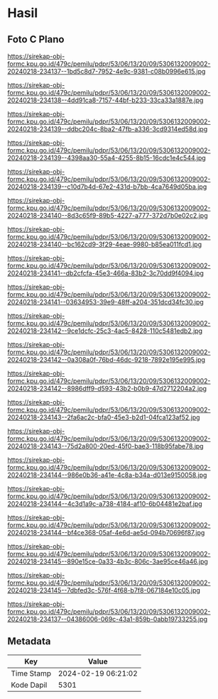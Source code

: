 # Hasil

## Foto C Plano

https://sirekap-obj-formc.kpu.go.id/479c/pemilu/pdpr/53/06/13/20/09/5306132009002-20240218-234137--1bd5c8d7-7952-4e9c-9381-c08b0996e615.jpg

https://sirekap-obj-formc.kpu.go.id/479c/pemilu/pdpr/53/06/13/20/09/5306132009002-20240218-234138--4dd91ca8-7157-44bf-b233-33ca33a1887e.jpg

https://sirekap-obj-formc.kpu.go.id/479c/pemilu/pdpr/53/06/13/20/09/5306132009002-20240218-234139--ddbc204c-8ba2-47fb-a336-3cd9314ed58d.jpg

https://sirekap-obj-formc.kpu.go.id/479c/pemilu/pdpr/53/06/13/20/09/5306132009002-20240218-234139--4398aa30-55a4-4255-8b15-16cdc1e4c544.jpg

https://sirekap-obj-formc.kpu.go.id/479c/pemilu/pdpr/53/06/13/20/09/5306132009002-20240218-234139--c10d7b4d-67e2-431d-b7bb-4ca7649d05ba.jpg

https://sirekap-obj-formc.kpu.go.id/479c/pemilu/pdpr/53/06/13/20/09/5306132009002-20240218-234140--8d3c65f9-89b5-4227-a777-372d7b0e02c2.jpg

https://sirekap-obj-formc.kpu.go.id/479c/pemilu/pdpr/53/06/13/20/09/5306132009002-20240218-234140--bc162cd9-3f29-4eae-9980-b85ea011fcd1.jpg

https://sirekap-obj-formc.kpu.go.id/479c/pemilu/pdpr/53/06/13/20/09/5306132009002-20240218-234141--db2cfcfa-45e3-466a-83b2-3c70dd9f4094.jpg

https://sirekap-obj-formc.kpu.go.id/479c/pemilu/pdpr/53/06/13/20/09/5306132009002-20240218-234141--03634953-39e9-48ff-a204-351dcd34fc30.jpg

https://sirekap-obj-formc.kpu.go.id/479c/pemilu/pdpr/53/06/13/20/09/5306132009002-20240218-234142--9ce1dcfc-25c3-4ac5-8428-110c5481edb2.jpg

https://sirekap-obj-formc.kpu.go.id/479c/pemilu/pdpr/53/06/13/20/09/5306132009002-20240218-234142--0a308a0f-76bd-46dc-9218-7892e195e995.jpg

https://sirekap-obj-formc.kpu.go.id/479c/pemilu/pdpr/53/06/13/20/09/5306132009002-20240218-234142--8986dff9-d593-43b2-b0b9-47d2712204a2.jpg

https://sirekap-obj-formc.kpu.go.id/479c/pemilu/pdpr/53/06/13/20/09/5306132009002-20240218-234143--2fa6ac2c-bfa0-45e3-b2d1-04fca123af52.jpg

https://sirekap-obj-formc.kpu.go.id/479c/pemilu/pdpr/53/06/13/20/09/5306132009002-20240218-234143--75d2a800-20ed-45f0-bae3-118b95fabe78.jpg

https://sirekap-obj-formc.kpu.go.id/479c/pemilu/pdpr/53/06/13/20/09/5306132009002-20240218-234144--986e0b36-a41e-4c8a-b34a-d013e9150058.jpg

https://sirekap-obj-formc.kpu.go.id/479c/pemilu/pdpr/53/06/13/20/09/5306132009002-20240218-234144--4c3d1a9c-a738-4184-af10-6b04481e2baf.jpg

https://sirekap-obj-formc.kpu.go.id/479c/pemilu/pdpr/53/06/13/20/09/5306132009002-20240218-234144--bf4ce368-05af-4e6d-ae5d-094b70696f87.jpg

https://sirekap-obj-formc.kpu.go.id/479c/pemilu/pdpr/53/06/13/20/09/5306132009002-20240218-234145--890e15ce-0a33-4b3c-806c-3ae95ce46a46.jpg

https://sirekap-obj-formc.kpu.go.id/479c/pemilu/pdpr/53/06/13/20/09/5306132009002-20240218-234145--7dbfed3c-576f-4f68-b7f8-067184e10c05.jpg

https://sirekap-obj-formc.kpu.go.id/479c/pemilu/pdpr/53/06/13/20/09/5306132009002-20240218-234137--04386006-069c-43a1-859b-0abb19733255.jpg


## Metadata

| Key        | Value               |
| ---------- | ------------------- |
| Time Stamp | 2024-02-19 06:21:02 |
| Kode Dapil | 5301                |




